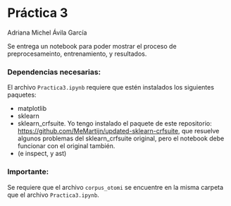 
# Práctica 3
Adriana Michel Ávila García

Se entrega un notebook para poder mostrar el proceso de preprocesameinto, entrenamiento, y resultados.

### Dependencias necesarias:
El archivo `Practica3.ipynb` requiere que estén instalados los siguientes paquetes:
- matplotlib
- sklearn
- sklearn_crfsuite. Yo tengo instalado el paquete de este repositorio: https://github.com/MeMartijn/updated-sklearn-crfsuite, que resuelve algunos problemas del sklearn_crfsuite original, pero el notebook debe funcionar con el original también.
- (e inspect, y ast)

### Importante:
Se requiere que el archivo `corpus_otomi` se encuentre en la misma carpeta que el archivo `Practica3.ipynb`.